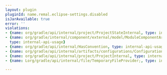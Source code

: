 ```yaml
---
layout: plugin
pluginId: name.remal.eclipse-settings.disabled
isJarAvailable: true
error: ''
violations:
- {name: org/gradle/api/internal/project/ProjectStateInternal, type: internal-api-usage}
- {name: org/gradle/internal/component/external/model/ModuleComponentArtifactIdentifier,
  type: internal-api-usage}
- {name: org/gradle/api/internal/HasConvention, type: internal-api-usage}
- {name: org/gradle/api/internal/artifacts/configurations/ConfigurationInternal, type: internal-api-usage}
- {name: org/gradle/api/internal/project/ProjectInternal, type: internal-api-usage}
- {name: Lorg/gradle/api/internal/file/TemporaryFileProvider;, type: internal-api-usage}

---
```

